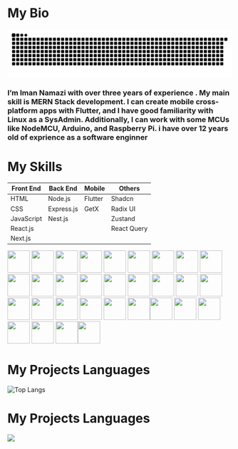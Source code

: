 <!--
```
const response = {
status=202,
data:{
name:"iman Namazi",
skills:"MERN Stack Developer, Flutter Developer, Linux",
hobbies: "sport",

}
}
```

---
-->
# My Bio
<img align="center" src="https://raw.githubusercontent.com/imrrobat/imrrobat/d1b244e170d2b75fdda3efd499eaaf163f7a617c/images/github-contribution-grid-snake.svg" />

<h3 align="left"> I’m Iman Namazi with over three years of experience . My main skill is MERN Stack development. I can create mobile cross-platform apps with Flutter, and I have good familiarity with Linux as a SysAdmin. Additionally, I can work with some MCUs like NodeMCU, Arduino, and Raspberry Pi. i have over 12 years old of exprience as a software enginner </h3>

<!--
# My Skills

<ul>
<li>
Frontend
  <ul>
      <li>HTML</li>
      <li>CSS</li>
      <li>JavaScript</li>
      <li>Next.js(React.js)</li>        
  </ul>
</li>
<li>Backend
   <ul>
      <li>Express(Node.js)</li>
      <li>Django(Python)</li>
      <li>TypeScript</li>
      <li>Next.js(React.js)</li>        
    </ul>
</li>
<li>Mobile
   <ul>
      <li>Flutter</li>
   </ul>
</li>
<li>Others
    <ul>
      <li>TailwindCSS</li>
      <li>RadixUI</li>
      <li>Shadcn</li>
      <li>Bootstrap</li>
      <li>RESTful API</li>
      <li>Redis</li>
      <li>Linux(LPIC 1) </li>
      <li>Docker</li>
    </ul>
</li>
<li>DBMS
    <ul>
      <li>MongoDB</li>
      <li>MySQL</li>
      <li>PSQL</li>
    </ul>
</li>
</ul>

-->

# My Skills
| Front End | Back End | Mobile | Others
| -- | -- | -- | -- 
| HTML | Node.js| Flutter | Shadcn
| CSS  | Express.js | GetX | Radix UI
| JavaScript | Nest.js |  | Zustand
| React.js | | | React Query
| Next.js |  |  | 



<img src="https://user-images.githubusercontent.com/25181517/192158954-f88b5814-d510-4564-b285-dff7d6400dad.png" height="50px" width="50px"/> <img src="https://user-images.githubusercontent.com/25181517/183898674-75a4a1b1-f960-4ea9-abcb-637170a00a75.png" height="50px" width="50px"/> <img src="https://user-images.githubusercontent.com/25181517/202896760-337261ed-ee92-4979-84c4-d4b829c7355d.png" height="50px" width="50px"/> <img src="https://user-images.githubusercontent.com/25181517/117447155-6a868a00-af3d-11eb-9cfe-245df15c9f3f.png" height="50px" width="50px"/> <img src="https://user-images.githubusercontent.com/25181517/183897015-94a058a6-b86e-4e42-a37f-bf92061753e5.png" height="50px" width="50px"/> <img src="https://github.com/marwin1991/profile-technology-icons/assets/136815194/5f8c622c-c217-4649-b0a9-7e0ee24bd704" height="50px" width="50px"/> <img src="https://user-images.githubusercontent.com/25181517/187896150-cc1dcb12-d490-445c-8e4d-1275cd2388d6.png" height="50px" width="50px"/> <img src="https://user-images.githubusercontent.com/25181517/183890598-19a0ac2d-e88a-4005-a8df-1ee36782fde1.png" height="50px" width="50px"/> <img src="https://user-images.githubusercontent.com/25181517/183568594-85e280a7-0d7e-4d1a-9028-c8c2209e073c.png" height="50px" width="50px"/> <img src="https://user-images.githubusercontent.com/25181517/183859966-a3462d8d-1bc7-4880-b353-e2cbed900ed6.png" height="50px" width="50px"/> <img src="https://user-images.githubusercontent.com/25181517/183898054-b3d693d4-dafb-4808-a509-bab54cf5de34.png" height="50px" width="50px"/> <img src="https://user-images.githubusercontent.com/25181517/182884177-d48a8579-2cd0-447a-b9a6-ffc7cb02560e.png" height="50px" width="50px"/> <img src="https://user-images.githubusercontent.com/25181517/183896128-ec99105a-ec1a-4d85-b08b-1aa1620b2046.png" height="50px" width="50px"/> <img src="https://user-images.githubusercontent.com/25181517/117208740-bfb78400-adf5-11eb-97bb-09072b6bedfc.png" height="50px" width="50px"/> <img src="https://user-images.githubusercontent.com/25181517/182884894-d3fa6ee0-f2b4-4960-9961-64740f533f2a.png" height="50px" width="50px"/> <img src="https://user-images.githubusercontent.com/25181517/186150365-da1eccce-6201-487c-8649-45e9e99435fd.png" height="50px" width="50px"/>  <img src="https://user-images.githubusercontent.com/25181517/183423507-c056a6f9-1ba8-4312-a350-19bcbc5a8697.png" height="50px" width="50px"/> <img src="https://github.com/marwin1991/profile-technology-icons/assets/62091613/9bf5650b-e534-4eae-8a26-8379d076f3b4" height="50px" width="50px"/> <img src="https://github.com/marwin1991/profile-technology-icons/assets/136815194/82df4543-236b-4e45-9604-5434e3faab17" height="50px" width="50px"/> <img src="https://user-images.githubusercontent.com/25181517/192107858-fe19f043-c502-4009-8c47-476fc89718ad.png" height="50px" width="50px"/> <img src="https://user-images.githubusercontent.com/25181517/187070862-03888f18-2e63-4332-95fb-3ba4f2708e59.png" height="50px" width="50px"/> <img src="https://github.com/marwin1991/profile-technology-icons/assets/76662862/2481dc48-be6b-4ebb-9e8c-3b957efe69fa" height="50px" width="50px"/> <img src="https://user-images.githubusercontent.com/25181517/186711335-a3729606-5a78-4496-9a36-06efcc74f800.png" height="50px" width="50px"/> <img src="https://user-images.githubusercontent.com/25181517/117207330-263ba280-adf4-11eb-9b97-0ac5b40bc3be.png" height="50px" width="50px"/><img src="https://user-images.githubusercontent.com/25181517/121401671-49102800-c959-11eb-9f6f-74d49a5e1774.png" height="50px" width="50px"/> <img src="https://user-images.githubusercontent.com/25181517/192108372-f71d70ac-7ae6-4c0d-8395-51d8870c2ef0.png" height="50px" width="50px"/>  <img src="https://user-images.githubusercontent.com/25181517/192109061-e138ca71-337c-4019-8d42-4792fdaa7128.png" height="50px" width="50px"/>  <img src="https://github-production-user-asset-6210df.s3.amazonaws.com/62091613/261395532-b40892ef-efb8-4b0e-a6b5-d1cfc2f3fc35.png" height="50px" width="50px"/> <img src="https://user-images.githubusercontent.com/25181517/183345125-9a7cd2e6-6ad6-436f-8490-44c903bef84c.png" height="50px" width="50px"/> <img src="https://github.com/marwin1991/profile-technology-icons/assets/136815194/a57a85ba-e2dd-4036-85b6-7e1532391627" height="50px" width="50px"/><img src="https://user-images.githubusercontent.com/25181517/100042112-6eb90780-2dfb-11eb-91a7-46c5dcf7034d.png" height="50px" width="50px"/>


# My Projects Languages

![Top Langs](https://github-readme-stats.vercel.app/api/top-langs/?username=imandev989&layout=pie&theme=onedark)


# My Projects Languages

<img src="https://github-readme-stats.vercel.app/api/top-langs/?username=imandev989&layout=pie&theme=onedark"/>
